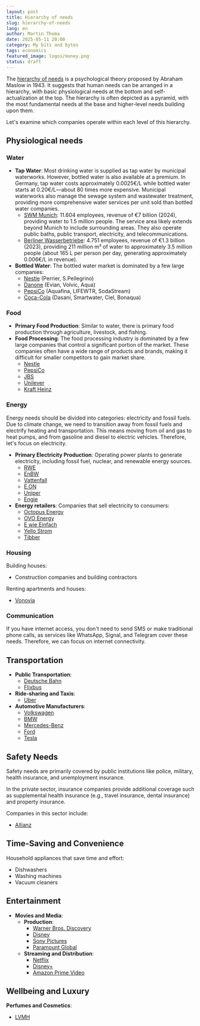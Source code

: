 ```yaml
---
layout: post
title: Hierarchy of needs
slug: hierarchy-of-needs
lang: en
author: Martin Thoma
date: 2025-05-11 20:00
category: My bits and bytes
tags: economics
featured_image: logos/money.png
status: draft
---
```

The [hierarchy of
needs](https://en.wikipedia.org/wiki/Maslow%27s_hierarchy_of_needs) is a
psychological theory proposed by Abraham Maslow in 1943. It suggests that human
needs can be arranged in a hierarchy, with basic physiological needs at the
bottom and self-actualization at the top. The hierarchy is often depicted as a
pyramid, with the most fundamental needs at the base and higher-level needs
building upon them.

Let's examine which companies operate within each level of this hierarchy.

## Physiological needs

### Water

* **Tap Water**: Most drinking water is supplied as tap water by municipal
         waterworks. However, bottled water is also available at a premium.
         In Germany, tap water costs approximately 0.0025€/L while bottled water
         starts at 0.20€/L—about 80 times more expensive. Municipal
         waterworks also manage the sewage system and wastewater treatment,
         providing more comprehensive water services per unit sold than bottled water companies.
    * [SWM Munich](https://en.wikipedia.org/wiki/Stadtwerke_M%C3%BCnchen):
      11.604 employees, revenue of €7 billion (2024), providing water to 1.5
      million people. The service area likely extends beyond Munich to include
      surrounding areas. They also operate public baths, public transport,
      electricity, and telecommunications.
    * [Berliner Wasserbetriebe](https://de.wikipedia.org/wiki/Berliner_Wasserbetriebe):
      4.751 employees, revenue of €1.3 billion (2023), providing 211 million m³ of
      water to approximately 3.5 million people (about 165 L per person per day, generating approximately 0.006€/L in revenue).
* **Bottled Water**: The bottled water market is dominated by a few large companies:
    * [Nestle](https://en.wikipedia.org/wiki/Nestl%C3%A9) (Perrier, S.Pellegrino)
    * [Danone](https://en.wikipedia.org/wiki/Danone) (Evian, Volvic, Aqua)
    * [PepsiCo](https://en.wikipedia.org/wiki/PepsiCo) (Aquafina, LIFEWTR, SodaStream)
    * [Coca-Cola](https://en.wikipedia.org/wiki/The_Coca-Cola_Company) (Dasani, Smartwater, Ciel, Bonaqua)

### Food
* **Primary Food Production**: Similar to water, there is primary food
  production through agriculture, livestock, and fishing.
* **Food Processing**: The food processing industry is dominated by a few large
  companies that control a significant portion of the market. These companies
  often have a wide range of products and brands, making it difficult for
  smaller competitors to gain market share.
    * [Nestle](https://en.wikipedia.org/wiki/Nestl%C3%A9)
    * [PepsiCo](https://en.wikipedia.org/wiki/PepsiCo)
    * [JBS](https://en.wikipedia.org/wiki/JBS_S.A.)
    * [Unilever](https://en.wikipedia.org/wiki/Unilever)
    * [Kraft Heinz](https://en.wikipedia.org/wiki/The_Kraft_Heinz_Company)

### Energy

Energy needs should be divided into categories: electricity and fossil fuels. Due to
climate change, we need to transition away from fossil fuels and electrify heating
and transportation. This means moving from oil and gas to heat pumps, and
from gasoline and diesel to electric vehicles. Therefore, let's focus on
electricity.

* **Primary Electricity Production**: Operating power plants to generate
  electricity, including fossil fuel, nuclear, and renewable energy
  sources.
    * [RWE](https://en.wikipedia.org/wiki/RWE)
    * [EnBW](https://en.wikipedia.org/wiki/EnBW)
    * [Vattenfall](https://en.wikipedia.org/wiki/Vattenfall)
    * [E.ON](https://en.wikipedia.org/wiki/E.ON)
    * [Uniper](https://en.wikipedia.org/wiki/Uniper)
    * [Engie](https://en.wikipedia.org/wiki/Engie)
* **Energy retailers**: Companies that sell electricity to consumers:
    * [Octopus Energy](https://en.wikipedia.org/wiki/Octopus_Energy)
    * [OVO Energy](https://en.wikipedia.org/wiki/Ovo_Energy)
    * [E wie Einfach](https://en.wikipedia.org/wiki/E_wie_einfach)
    * [Yello Strom](https://de.wikipedia.org/wiki/Yello_Strom)
    * [Tibber](https://en.wikipedia.org/wiki/Tibber)

### Housing

Building houses:
* Construction companies and building contractors

Renting apartments and houses:
* [Vonovia](https://en.wikipedia.org/wiki/Vonovia)

### Communication

If you have internet access, you don't need to send SMS or make traditional phone calls,
as services like WhatsApp, Signal, and Telegram cover these needs. Therefore, we can focus on
internet connectivity.

## Transportation

* **Public Transportation**:
    * [Deutsche Bahn](https://en.wikipedia.org/wiki/Deutsche_Bahn)
    * [Flixbus](https://en.wikipedia.org/wiki/FlixBus)
* **Ride-sharing and Taxis**:
    * [Uber](https://en.wikipedia.org/wiki/Uber)
* **Automotive Manufacturers**:
    * [Volkswagen](https://en.wikipedia.org/wiki/Volkswagen)
    * [BMW](https://en.wikipedia.org/wiki/BMW)
    * [Mercedes-Benz](https://en.wikipedia.org/wiki/Mercedes-Benz)
    * [Ford](https://en.wikipedia.org/wiki/Ford_Motor_Company)
    * [Tesla](https://en.wikipedia.org/wiki/Tesla,_Inc.)

## Safety Needs

Safety needs are primarily covered by public institutions like police, military, health insurance,
and unemployment insurance.

In the private sector, insurance companies provide additional coverage such as supplemental health
insurance (e.g., travel insurance, dental insurance) and property insurance.

Companies in this sector include:

* [Allianz](https://en.wikipedia.org/wiki/Allianz)

## Time-Saving and Convenience

Household appliances that save time and effort:

* Dishwashers
* Washing machines
* Vacuum cleaners

## Entertainment

* **Movies and Media**:
    * **Production**:
        * [Warner Bros. Discovery](https://en.wikipedia.org/wiki/Warner_Bros._Discovery)
        * [Disney](https://en.wikipedia.org/wiki/The_Walt_Disney_Company)
        * [Sony Pictures](https://en.wikipedia.org/wiki/Sony_Pictures)
        * [Paramount Global](https://en.wikipedia.org/wiki/Paramount_Global)
    * **Streaming and Distribution**:
        * [Netflix](https://en.wikipedia.org/wiki/Netflix)
        * [Disney+](https://en.wikipedia.org/wiki/Disney%2B)
        * [Amazon Prime Video](https://en.wikipedia.org/wiki/Amazon_Prime_Video)

## Wellbeing and Luxury

**Perfumes and Cosmetics**:
* [LVMH](https://en.wikipedia.org/wiki/LVMH)

